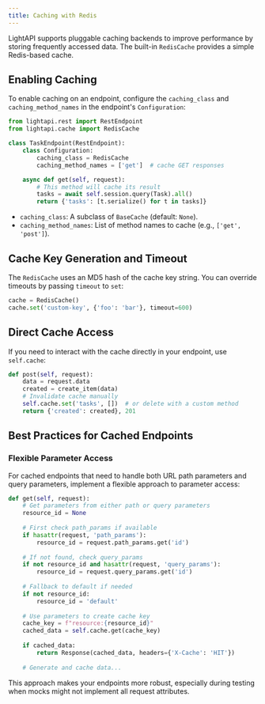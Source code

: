 ```yaml
---
title: Caching with Redis
---
```


LightAPI supports pluggable caching backends to improve performance by storing frequently accessed data. The built-in `RedisCache` provides a simple Redis-based cache.

## Enabling Caching

To enable caching on an endpoint, configure the `caching_class` and `caching_method_names` in the endpoint's `Configuration`:

```python
from lightapi.rest import RestEndpoint
from lightapi.cache import RedisCache

class TaskEndpoint(RestEndpoint):
    class Configuration:
        caching_class = RedisCache
        caching_method_names = ['get']  # cache GET responses

    async def get(self, request):
        # This method will cache its result
        tasks = await self.session.query(Task).all()
        return {'tasks': [t.serialize() for t in tasks]}
```

- `caching_class`: A subclass of `BaseCache` (default: `None`).
- `caching_method_names`: List of method names to cache (e.g., `['get', 'post']`).

## Cache Key Generation and Timeout

The `RedisCache` uses an MD5 hash of the cache key string. You can override timeouts by passing `timeout` to `set`:

```python
cache = RedisCache()
cache.set('custom-key', {'foo': 'bar'}, timeout=600)
```

## Direct Cache Access

If you need to interact with the cache directly in your endpoint, use `self.cache`:

```python
def post(self, request):
    data = request.data
    created = create_item(data)
    # Invalidate cache manually
    self.cache.set('tasks', [])  # or delete with a custom method
    return {'created': created}, 201
```

## Best Practices for Cached Endpoints

### Flexible Parameter Access

For cached endpoints that need to handle both URL path parameters and query parameters, implement a flexible approach to parameter access:

```python
def get(self, request):
    # Get parameters from either path or query parameters
    resource_id = None
    
    # First check path_params if available
    if hasattr(request, 'path_params'):
        resource_id = request.path_params.get('id')
        
    # If not found, check query_params
    if not resource_id and hasattr(request, 'query_params'):
        resource_id = request.query_params.get('id')
        
    # Fallback to default if needed
    if not resource_id:
        resource_id = 'default'
    
    # Use parameters to create cache key
    cache_key = f"resource:{resource_id}"
    cached_data = self.cache.get(cache_key)
    
    if cached_data:
        return Response(cached_data, headers={'X-Cache': 'HIT'})
    
    # Generate and cache data...
```

This approach makes your endpoints more robust, especially during testing when mocks might not implement all request attributes.
